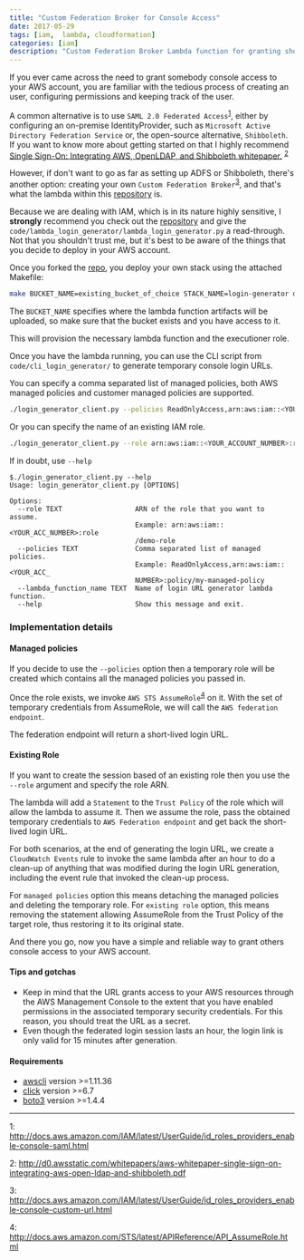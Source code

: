 ```yaml
---
title: "Custom Federation Broker for Console Access"
date: 2017-05-29
tags: [iam,  lambda, cloudformation]
categories: [iam]
description: "Custom Federation Broker Lambda function for granting short lived console access to your AWS account."
---
```


If you ever came across the need to grant somebody console access to your AWS account, you are familiar with the tedious process of creating an user, configuring permissions and keeping track of the user.

A common alternative is to use `SAML 2.0 Federated Access`<sup>[1](#myfootnote1)</sup>, either by configuring an on-premise IdentityProvider, such as `Microsoft Active Directory Federation Service` or, the open-source alternative, `Shibboleth`. If you want to know more about getting started on that I highly recommend [Single Sign-On: Integrating AWS, OpenLDAP, and Shibboleth whitepaper.](http://d0.awsstatic.com/whitepapers/aws-whitepaper-single-sign-on-integrating-aws-open-ldap-and-shibboleth.pdf) <sup>[2](#myfootnote2)</sup>

However, if don't want to go as far as setting up ADFS or Shibboleth, there's another option: creating your own `Custom Federation Broker`<sup>[3](#myfootnote3)</sup>, and that's what the lambda within this [repository](https://github.com/gergo-dryrun/custom-federation-broker) is.

Because we are dealing with IAM, which is in its nature highly sensitive, I **strongly** recommend you check out the [repository](https://github.com/gergo-dryrun/custom-federation-broker) and give the `code/lambda_login_generator/lambda_login_generator.py` a read-through.
Not that you shouldn't trust me, but it's best to be aware of the things that you decide to deploy in your AWS account.

Once you forked the [repo](https://github.com/gergo-dryrun/custom-federation-broker), you deploy your own stack using the attached Makefile:

```bash
make BUCKET_NAME=existing_bucket_of_choice STACK_NAME=login-generator deploy
```

The `BUCKET_NAME` specifies where the lambda function artifacts will be uploaded, so make sure that the bucket exists and you have access to it.

This will provision the necessary lambda function and the executioner role.

Once you have the lambda running, you can use the CLI script from `code/cli_login_generator/` to generate temporary console login URLs.

You can specify a comma separated list of managed policies, both AWS managed policies and customer managed policies are supported.

```bash
./login_generator_client.py --policies ReadOnlyAccess,arn:aws:iam::<YOUR_ACCOUNT_NUMBER>:policy/your-customer-managed-policy
```

Or you can specify the name of an existing IAM role.

```bash
./login_generator_client.py --role arn:aws:iam::<YOUR_ACCOUNT_NUMBER>:role/custom-role
```

If in doubt, use `--help`

```
$./login_generator_client.py --help
Usage: login_generator_client.py [OPTIONS]

Options:
  --role TEXT                  ARN of the role that you want to assume.
                               Example: arn:aws:iam::<YOUR_ACC_NUMBER>:role
                               /demo-role
  --policies TEXT              Comma separated list of managed policies.
                               Example: ReadOnlyAccess,arn:aws:iam::<YOUR_ACC_
                               NUMBER>:policy/my-managed-policy
  --lambda_function_name TEXT  Name of login URL generator lambda function.
  --help                       Show this message and exit.

```

### Implementation details

#### Managed policies

If you decide to use the `--policies` option then a temporary role will be created which contains all the managed policies you passed in.

Once the role exists, we invoke `AWS STS AssumeRole`<sup>[4](#myfootnote4)</sup> on it. With the set of temporary credentials from AssumeRole, we will call the `AWS federation endpoint`.

The federation endpoint will return a short-lived login URL.

#### Existing Role

If you want to create the session based of an existing role then you use the `--role` argument and specify the role ARN.

The lambda will add a `Statement` to the `Trust Policy` of the role which will allow the lambda to assume it. Then we assume the role, pass the obtained temporary credentials to `AWS Federation endpoint` and get back the short-lived login URL.

For both scenarios, at the end of generating the login URL, we create a `CloudWatch Events` rule to invoke the same lambda after an hour to do a clean-up of anything that was modified during the login URL generation, including the event rule that invoked the clean-up process.

For `managed policies` option this means detaching the managed policies and deleting the temporary role. For `existing role` option, this means removing the statement allowing AssumeRole from the Trust Policy of the target role, thus restoring it to its original state.


And there you go, now you have a simple and reliable way to grant others console access to your AWS account.

#### Tips and gotchas
 * Keep in mind that the URL grants access to your AWS resources through the AWS Management Console to the extent that you have enabled permissions in the associated temporary security credentials. For this reason, you should treat the URL as a secret.
 * Even though the federated login session lasts an hour, the login link is only valid for 15 minutes after generation.

#### Requirements

* [awscli](http://docs.aws.amazon.com/cli/latest/userguide/installing.html) version >=1.11.36
* [click](http://click.pocoo.org/5/) version >=6.7
* [boto3](http://boto3.readthedocs.io/en/latest/) version >=1.4.4

***

<a name="myfootnote1">1</a>: <http://docs.aws.amazon.com/IAM/latest/UserGuide/id_roles_providers_enable-console-saml.html>

<a name="myfootnote2">2</a>: <http://d0.awsstatic.com/whitepapers/aws-whitepaper-single-sign-on-integrating-aws-open-ldap-and-shibboleth.pdf>

<a name="myfootnote3">3</a>: <http://docs.aws.amazon.com/IAM/latest/UserGuide/id_roles_providers_enable-console-custom-url.html>

<a name="myfootnote4">4</a>: <http://docs.aws.amazon.com/STS/latest/APIReference/API_AssumeRole.html>
